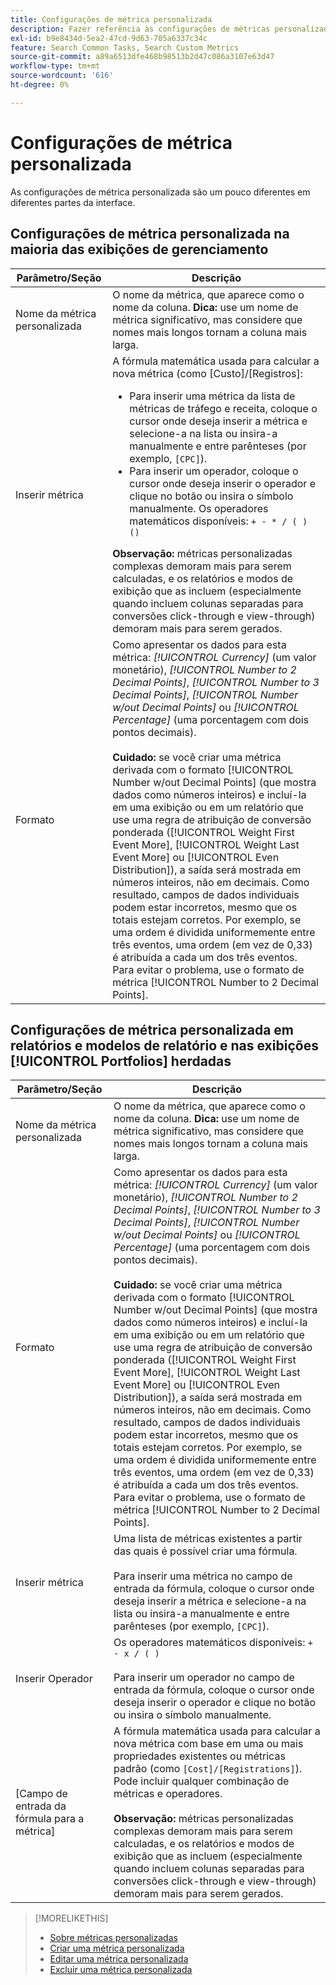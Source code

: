 ```yaml
---
title: Configurações de métrica personalizada
description: Fazer referência às configurações de métricas personalizadas, que são calculadas a partir das métricas padrão.
exl-id: b9e8434d-5ea2-47cd-9d63-705a6337c34c
feature: Search Common Tasks, Search Custom Metrics
source-git-commit: a89a6513dfe468b98513b2d47c086a3107e63d47
workflow-type: tm+mt
source-wordcount: '616'
ht-degree: 0%

---
```


# Configurações de métrica personalizada

As configurações de métrica personalizada são um pouco diferentes em diferentes partes da interface.

## Configurações de métrica personalizada na maioria das exibições de gerenciamento

| Parâmetro/Seção | Descrição |
|----|----|
| Nome da métrica personalizada | O nome da métrica, que aparece como o nome da coluna. <b>Dica:</b> use um nome de métrica significativo, mas considere que nomes mais longos tornam a coluna mais larga. |
| Inserir métrica | A fórmula matemática usada para calcular a nova métrica (como [Custo]/[Registros]:<ul><li>Para inserir uma métrica da lista de métricas de tráfego e receita, coloque o cursor onde deseja inserir a métrica e selecione-a na lista ou insira-a manualmente e entre parênteses (por exemplo, `[CPC]`).</li><li>Para inserir um operador, coloque o cursor onde deseja inserir o operador e clique no botão ou insira o símbolo manualmente. Os operadores matemáticos disponíveis: `+ - * / ( ) ()`</li></ul><b>Observação:</b> métricas personalizadas complexas demoram mais para serem calculadas, e os relatórios e modos de exibição que as incluem (especialmente quando incluem colunas separadas para conversões click-through e view-through) demoram mais para serem gerados. |
| Formato | Como apresentar os dados para esta métrica: *[!UICONTROL Currency]* (um valor monetário), *[!UICONTROL Number to 2 Decimal Points]*, *[!UICONTROL Number to 3 Decimal Points]*, *[!UICONTROL Number w/out Decimal Points]* ou *[!UICONTROL Percentage]* (uma porcentagem com dois pontos decimais).<br><br><b>Cuidado:</b> se você criar uma métrica derivada com o formato [!UICONTROL Number w/out Decimal Points] (que mostra dados como números inteiros) e incluí-la em uma exibição ou em um relatório que use uma regra de atribuição de conversão ponderada ([!UICONTROL Weight First Event More], [!UICONTROL Weight Last Event More] ou [!UICONTROL Even Distribution]), a saída será mostrada em números inteiros, não em decimais. Como resultado, campos de dados individuais podem estar incorretos, mesmo que os totais estejam corretos. Por exemplo, se uma ordem é dividida uniformemente entre três eventos, uma ordem (em vez de 0,33) é atribuída a cada um dos três eventos. Para evitar o problema, use o formato de métrica [!UICONTROL Number to 2 Decimal Points]. |

## Configurações de métrica personalizada em relatórios e modelos de relatório e nas exibições [!UICONTROL Portfolios] herdadas

| Parâmetro/Seção | Descrição |
|----|----|
| Nome da métrica personalizada | O nome da métrica, que aparece como o nome da coluna. <b>Dica:</b> use um nome de métrica significativo, mas considere que nomes mais longos tornam a coluna mais larga. |
| Formato | Como apresentar os dados para esta métrica: *[!UICONTROL Currency]* (um valor monetário), *[!UICONTROL Number to 2 Decimal Points]*, *[!UICONTROL Number to 3 Decimal Points]*, *[!UICONTROL Number w/out Decimal Points]* ou *[!UICONTROL Percentage]* (uma porcentagem com dois pontos decimais).<br><br><b>Cuidado:</b> se você criar uma métrica derivada com o formato [!UICONTROL Number w/out Decimal Points] (que mostra dados como números inteiros) e incluí-la em uma exibição ou em um relatório que use uma regra de atribuição de conversão ponderada ([!UICONTROL Weight First Event More], [!UICONTROL Weight Last Event More] ou [!UICONTROL Even Distribution]), a saída será mostrada em números inteiros, não em decimais. Como resultado, campos de dados individuais podem estar incorretos, mesmo que os totais estejam corretos. Por exemplo, se uma ordem é dividida uniformemente entre três eventos, uma ordem (em vez de 0,33) é atribuída a cada um dos três eventos. Para evitar o problema, use o formato de métrica [!UICONTROL Number to 2 Decimal Points]. |
| Inserir métrica | Uma lista de métricas existentes a partir das quais é possível criar uma fórmula.<br><br>Para inserir uma métrica no campo de entrada da fórmula, coloque o cursor onde deseja inserir a métrica e selecione-a na lista ou insira-a manualmente e entre parênteses (por exemplo, `[CPC]`). |
| Inserir Operador | Os operadores matemáticos disponíveis: `+ - x / ( )`<br><br>Para inserir um operador no campo de entrada da fórmula, coloque o cursor onde deseja inserir o operador e clique no botão ou insira o símbolo manualmente. |
| [Campo de entrada da fórmula para a métrica] | A fórmula matemática usada para calcular a nova métrica com base em uma ou mais propriedades existentes ou métricas padrão (como `[Cost]/[Registrations]`). Pode incluir qualquer combinação de métricas e operadores.<br><br><b>Observação:</b> métricas personalizadas complexas demoram mais para serem calculadas, e os relatórios e modos de exibição que as incluem (especialmente quando incluem colunas separadas para conversões click-through e view-through) demoram mais para serem gerados. |

>[!MORELIKETHIS]
>
>* [Sobre métricas personalizadas](custom-metric-about.md)
>* [Criar uma métrica personalizada](custom-metric-create.md)
>* [Editar uma métrica personalizada](custom-metric-edit.md)
>* [Excluir uma métrica personalizada](custom-metric-delete.md)
